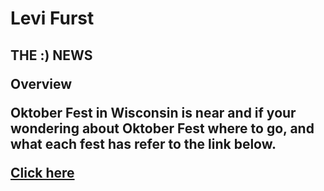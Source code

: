 <h1>Levi Furst
<h2>THE :) NEWS
<p id=News-tab>Overview</p>
<p> Oktober Fest in Wisconsin is near and if your wondering about Oktober Fest where to go, and what each fest has refer to the link below.</p>
<p><a href="BasicWebDesign/Assignment1.html" target="_blank">Click here
